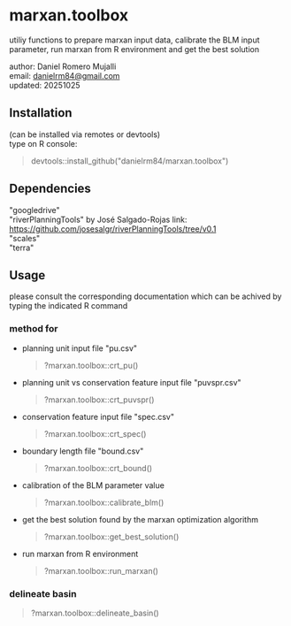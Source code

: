 # marxan.toolbox
utiliy functions to prepare marxan input data, calibrate the BLM input parameter, run marxan from R environment and get the best solution

author:  Daniel Romero Mujalli<br>
email:   danielrm84@gmail.com<br>
updated: 20251025<br> 

## Installation
(can be installed via remotes or devtools)<br>
type on R console:<br>
> devtools::install_github("danielrm84/marxan.toolbox")

## Dependencies
"googledrive"<br>
"riverPlanningTools" by José Salgado-Rojas link:
https://github.com/josesalgr/riverPlanningTools/tree/v0.1<br>
"scales"<br>
"terra"<br>

## Usage
please consult the corresponding documentation which can be achived by typing the indicated R command

### method for
- planning unit input file "pu.csv"
  > ?marxan.toolbox::crt_pu()<br>
- planning unit vs conservation feature input file "puvspr.csv"
  > ?marxan.toolbox::crt_puvspr()<br>
- conservation feature input file "spec.csv"
  > ?marxan.toolbox::crt_spec()<br>
- boundary length file "bound.csv"
  > ?marxan.toolbox::crt_bound()<br>
- calibration of the BLM parameter value
  > ?marxan.toolbox::calibrate_blm()<br>
- get the best solution found by the marxan optimization algorithm
  > ?marxan.toolbox::get_best_solution()<br>
- run marxan from R environment
  > ?marxan.toolbox::run_marxan()<br>

### delineate basin
  > ?marxan.toolbox::delineate_basin()<br>
